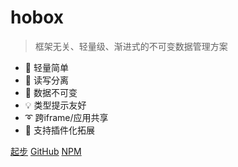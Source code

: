 # hobox


> 框架无关、轻量级、渐进式的不可变数据管理方案


<ul>
  <div style="text-align: left;display: inline-block;">
    <li>🎈 轻量简单</li>
    <li>📝 读写分离</li>
    <li>📌 数据不可变</li>
    <li>💡 类型提示友好</li>
    <li>➰ 跨iframe/应用共享</li>
    <li>🔩 支持插件化拓展</li>
  </div>
  </ul>


[起步](#main)
[GitHub](https://github.com/Keylenn/boxjs)
[NPM](https://www.npmjs.com/package/@hobox/core)

